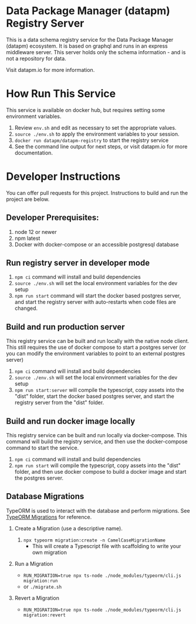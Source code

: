 # Data Package Manager (datapm) Registry Server

This is a data schema registry service for the Data Package Manager (datapm) ecosystem. It is based on graphql and runs in an express middleware server. This server holds only the schema information - and is not a repository for data.

Visit datapm.io for more information.

# How Run This Service

This service is available on docker hub, but requires setting some environment variables.

1. Review `env.sh` and edit as necessary to set the appropriate values.
2. `source ./env.sh` to apply the environment variables to your session.
3. `docker run datapm/datapm-registry` to start the registry service
4. See the command line output for next steps, or visit datapm.io for more documentation.

# Developer Instructions

You can offer pull requests for this project. Instructions to build and run the project are below.

## Developer Prerequisites:

1. node 12 or newer
2. npm latest
3. Docker with docker-compose or an accessible postgresql database

## Run registry server in developer mode

1. `npm ci` command will install and build dependencies
2. `source ./env.sh` will set the local environment variables for the dev setup
3. `npm run start` command will start the docker based postgres server, and start the registry server with auto-restarts when code files are changed.

## Build and run production server

This registry service can be built and run locally with the native node client. This still requires the use of docker compose to start a postgres server (or you can modify the environment variables to point to an external postgres server)

1. `npm ci` command will install and build dependencies
2. `source ./env.sh` will set the local environment variables for the dev setup
3. `npm run start:server` will compile the typescript, copy assets into the "dist" folder, start the docker based postgres server, and start the registry server from the "dist" folder.

## Build and run docker image locally

This registry service can be built and run locally via docker-compose. This command will build the registry service, and then use the docker-compose command to start the service.

1. `npm ci` command will install and build dependencies
2. `npm run start` will compile the typescript, copy assets into the "dist" folder, and then use docker compose to build a docker image and start the postgres server.

## Database Migrations

TypeORM is used to interact with the database and perform migrations. See [TypeORM Migrations](https://github.com/typeorm/typeorm/blob/master/docs/migrations.md) for reference.

1. Create a Migration (use a descriptive name).

    1. `npx typeorm migration:create -n CamelCaseMigrationName`
        - This will create a Typescript file with scaffolding to write your own migration

1. Run a Migration

    - `RUN_MIGRATION=true npx ts-node ./node_modules/typeorm/cli.js migration:run`
    - or `./migrate.sh`

1. Revert a Migration

    - `RUN_MIGRATION=true npx ts-node ./node_modules/typeorm/cli.js migration:revert`
